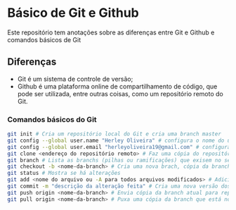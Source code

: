 # Básico de Git e Github

Este repositório tem anotações sobre as diferenças entre Git e Github e comandos básicos de Git

## Diferenças

- Git é um sistema de controle de versão;
- Github é uma plataforma online de compartilhamento de código, que pode ser utilizada, entre outras coisas, como um repositório remoto do Git.

### Comandos básicos do Git

```bash
git init # Cria um repositório local do Git e cria uma branch master
git config --global user.name "Herley Oliveira" # configura o nome do usuário no git globalmente (em todos os repositórios do git, se quiser configurar apenas no repositório atual, então substituir o trecho "--global" por "--local" )
git config --global user.email "herleyoliveira19@gmail.com" # configura o email do usuário no git globalmente (em todos os repositórios do git, se quiser configurar apenas no repositório atual, então substituir o trecho "--global" por "--local" )
git clone <endereço do repositório remoto> # Faz uma cópia do repositório remoto do Git para sua máquina local
git branch # Lista as branchs (pilhas ou ramificações) que exisem no seu repositório local
git checkout -b <nome-da-branch> # Cria uma nova brach, cópia da branch atual
git status # Mostra se há alterações
git add <nome do arquivo ou -A para todos arquivos modificados> # Adiciona arquivos alterados em stage
git commit -m "descrição da alteração feita" # Cria uma nova versão dos arquivos em stage
git push origin <nome-da-branch> # Envia cópia da branch atual para repositório remoto
git pull origin <nome-da-branch> # Puxa uma cópia da branch que está no repositório remoto para o repo local 
```